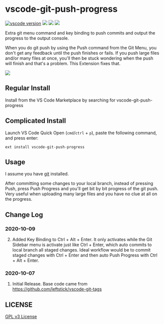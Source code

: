 # vscode-git-push-progress

[![vscode version][vs-image]][vs-url]
![][install-url]
![][rate-url]
![][license-url]

Extra git menu command and key binding to push commits and output the progress to the output console. 

When you do git push by using the Push command from the Git Menu, you don't get any feedback until the push finishes or fails. If you push large files and/or many files at once, you'll then be stuck wondering when the push will finish and that's a problem. This Extension fixes that.

![](https://raw.githubusercontent.com/Luis-Domenech/vscode-git-push-progress/main/images/git-push-progress.gif)

## Regular Install

Install from the VS Code Marketplace by searching for vscode-git-push-progress

## Complicated Install

Launch VS Code Quick Open (`cmd`/`ctrl` + `p`), paste the following command, and press enter:

```
ext install vscode-git-push-progress
```

## Usage

I assume you have [git](https://git-scm.com/) installed.

After committing some changes to your local branch, instead of pressing Push, press Push Progress and you'll get bit by bit progress of the git push. Very useful when uploading many large files and you have no clue at all on the progress.

<!-- `vscode-git-progress-push` will make pushing changes to remote less stressful by outputing progress -->


## Change Log

### 2020-10-09

2. Added Key Binding to Ctrl + Alt + Enter. It only activates while the Git Sidebar menu is activate just like Ctrl + Enter, which auto commits to local branch all staged changes. Ideal workflow would be to commit staged changes with Ctrl + Enter and then auto Push Progress with Ctrl + Alt + Enter.

### 2020-10-07

1. Initial Release. Base code came from https://github.com/leftstick/vscode-git-tags

## LICENSE ##

[GPL v3 License](https://raw.githubusercontent.com/Luis-Domenech/vscode-git-push-progress/main/LICENSE)


[vs-url]: https://marketplace.visualstudio.com/items?itemName=luis-domenech.vscode-git-push-progress
[vs-image]: https://vsmarketplacebadge.apphb.com/version-short/luis-domenech.vscode-git-push-progress.svg
[install-url]: https://vsmarketplacebadge.apphb.com/installs-short/luis-domenech.vscode-git-push-progress.svg
[rate-url]: https://vsmarketplacebadge.apphb.com/rating/luis-domenech.vscode-git-push-progress.svg
[license-url]: https://img.shields.io/github/license/Luis-Domenech/vscode-git-push-progress.svg